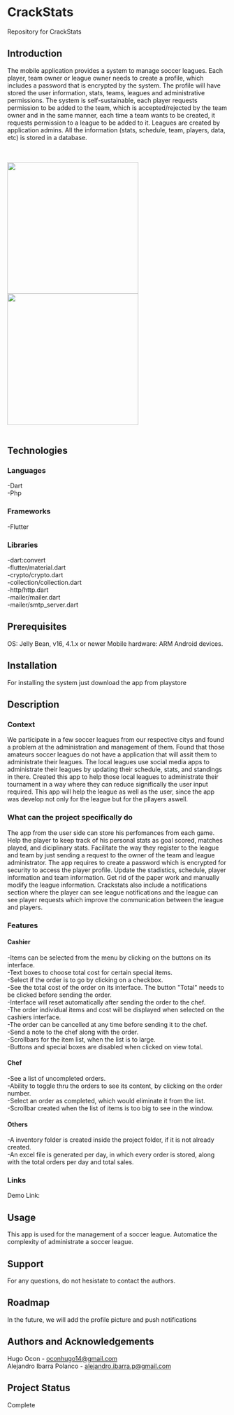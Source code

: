 # CrackStats
Repository for CrackStats

## Introduction
The mobile application provides a system to manage soccer leagues. Each player, team owner or league owner needs to create a profile, which includes a password that is encrypted by the system. The profile will have stored the user information, stats, teams, leagues and administrative permissions. The system is self-sustainable, each player requests permission to be added to the team, which is accepted/rejected by the team owner and in the same manner, each time a team wants to be created, it requests permission to a league to be added to it. Leagues are created by application admins. All the information (stats, schedule, team, players, data, etc) is stored in a database. 

<br/><br/>
<img src = "Images/csmain.PNG" width = "300" style="float:left" > 
<img src = "Images/csdemo1.PNG" width = "300" style="position:static;left:200px">
<br/><br/>

## Technologies
### Languages
-Dart<br/>
-Php<br/>
### Frameworks
-Flutter<br/>
### Libraries
-dart:convert <br/>
-flutter/material.dart<br/>
-crypto/crypto.dart<br/>
-collection/collection.dart<br/>
-http/http.dart<br/>
-mailer/mailer.dart<br/>
-mailer/smtp_server.dart<br/>

## Prerequisites
OS: Jelly Bean, v16, 4.1.x or newer
Mobile hardware: ARM Android devices.
    
## Installation
For installing the system just download the app from playstore

## Description
### Context
We participate in a few soccer leagues from our respective citys and found a problem at the administration and management of them. Found that those amateurs soccer leagues do not have a application that will assit them to administrate their leagues. The local leagues use social media apps to administrate their leagues by updating their schedule, stats, and standings in there.
Created this app to help those local leagues to administrate their tournament in a way where they can reduce significally the user input required. This app will help the league as well as the user, since the app was develop not only for the league but for the pllayers aswell.
		
### What can the project specifically do
The app from the user side can store his perfomances from each game. Help the player to keep track of his personal stats as goal scored, matches played, and diciplinary stats.  Facilitate the way they register to the league and team by just sending a request to the owner of the team and league administrator. The app requires to create a password which is encrypted for security to access the player profile.
Update the stadistics, schedule, player information and team information. Get rid of the paper work and manually modify the league information. Crackstats also include a notifications section where the player can see league notifications and the league can see player requests which improve the communication between the league and players.

### Features
#### Cashier
-Items can be selected from the menu by clicking on the buttons on its interface.<br/>
-Text boxes to choose total cost for certain special items.<br/>
-Select if the order is to go by clicking on a checkbox.<br/>
-See the total cost of the order on its interface. The button "Total" needs to be clicked before sending the order.<br/>
-Interface will reset automatically after sending the order to the chef.<br/>
-The order individual items and cost will be displayed when selected on the cashiers interface.<br/>
-The order can be cancelled at any time before sending it to the chef.<br/>
-Send a note to the chef along with the order.<br/>
-Scrollbars for the item list, when the list is to large. <br/>
-Buttons and special boxes are disabled when clicked on view total. <br/>
#### Chef
-See a list of uncompleted orders.<br/>
-Ability to toggle thru the orders to see its content, by clicking on the order number.<br/>
-Select an order as completed, which would eliminate it from the list.<br/>
-Scrollbar created when the list of items is too big to see in the window. <br/>
#### Others
-A inventory folder is created inside the project folder, if it is not already created.<br/>
-An excel file is generated per day, in which every order is stored, along with the total orders per day and total sales.<br/>
	
### Links
Demo Link: 

## Usage
This app is used for the management of a soccer league. Automatice the complexity of administrate a soccer league.

## Support
For any questions, do not hesistate to contact the authors.

## Roadmap
In the future, we will add the profile picture and push notifications

## Authors and Acknowledgements
Hugo Ocon - oconhugo14@gmail.com <br/> Alejandro Ibarra Polanco - alejandro.ibarra.p@gmail.com 

## Project Status
Complete

